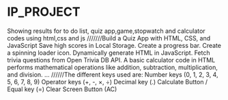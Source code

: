 # IP_PROJECT
Showing results for to do list, quiz app,game,stopwatch and calculator codes using html,css and js
///////Build a Quiz App with HTML, CSS, and JavaScript
Save high scores in Local Storage.
Create a progress bar.
Create a spinning loader icon.
Dynamically generate HTML in JavaScript.
Fetch trivia questions from Open Trivia DB API.
A basic calculator code in HTML performs mathematical operations like addition, subtraction, multiplication, and division.
...
//////The different keys used are:
Number keys (0, 1, 2, 3, 4, 5, 6, 7, 8, 9)
Operator keys (+, -, ×, ÷)
Decimal key (.)
Calculate Button / Equal key (=)
Clear Screen Button (AC)


